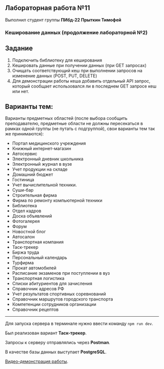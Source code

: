 ## Лабораторная работа №11

Выполнил студент группы **ПИбд-22 Прыткин Тимофей**

### Кеширование данных (продолжение лабораторной №2)

## Задание
1. Подключить библиотеку для кеширования
2. Кешировать данные при получении данных (при GET запросах)
3. Очищать соответствующий кеш при выполнении запросов на изменение данных (POST, PUT, DELETE)
4. Для демонстрации работы кеша добавить отдельный API запрос, который сообщает использовался ли в последнем GET запросе кеш или нет.

## Варианты тем:
Варианты предметных областей (после выбора сообщить преподавателю, предметные области не должны пересекаться в рамках одной группы (не путать с подгруппой), свои варианты тем так же принимаются):

- Портал медицинского учреждения
- Книжный интернет-магазин
- Автосервис
- Электронный дневник школьника
- Электронный журнал в вузе
- Учет продукции на складе
- Домашний бюджет
- Гостиница
- Учет вычислительной техники.
- Суши-бар
- Строительная фирма
- Фирма по ремонту компьютерной техники
- Библиотека
- Отдел кадров
- Доска объявлений
- Фотогалерея
- Форум
- Новостной блог
- Автосалон
- Транспортная компания
- Таск-трекер
- Биржа труда
- Персональный календарь
- Турфирма
- Прокат автомобилей
- Расписание экзаменов при поступлении в вуз
- Транспортная логистика
- Списки абитуриентов для зачисления
- Справочник адресов РФ
- Учет результатов спортивных соревнований
- Справочник маршрутов городского транспорта
- Компетенции сотрудников организации
- Справочник рецептов

----------------------------------------------------------------- 

Для запуска сервера в терминале нужно ввести команду `npm run dev`.

Был реализован вариант **Таск-трекер**.

Запросы к серверу отправлялись через **Postman**.

В качестве базы данных выступает **PostgreSQL**.

[Видео-демонстрация работы](https://vk.com/away.php?to=https%3A%2F%2Fdisk.yandex.ru%2Fi%2FAZnEQ4IJOvd2uQ).
